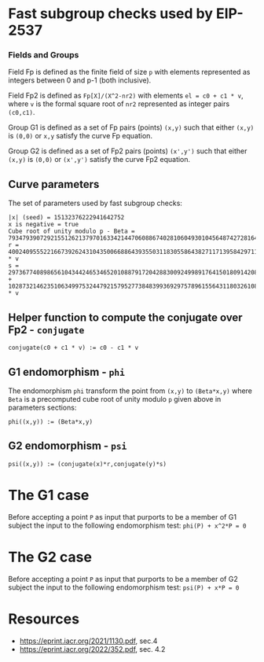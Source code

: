 # Fast subgroup checks used by EIP-2537

### Fields and Groups

Field Fp is defined as the finite field of size `p` with elements represented as integers between 0 and p-1 (both inclusive). 

Field Fp2 is defined as `Fp[X]/(X^2-nr2)` with elements  `el = c0 + c1 * v`, where `v` is the formal square root of `nr2` represented as integer pairs `(c0,c1)`.
 
Group G1 is defined as a set of Fp pairs (points) `(x,y)` such that either `(x,y)` is  `(0,0)` or `x,y` satisfy the curve Fp equation.

Group G2 is defined as a set of Fp2 pairs (points) `(x',y')` such that either `(x,y)` is `(0,0)` or `(x',y')` satisfy the curve Fp2 equation.

## Curve parameters

The set of parameters used by fast subgroup checks:

```
|x| (seed) = 15132376222941642752
x is negative = true
Cube root of unity modulo p - Beta = 793479390729215512621379701633421447060886740281060493010456487427281649075476305620758731620350
r = 4002409555221667392624310435006688643935503118305586438271171395842971157480381377015405980053539358417135540939437 * v
s = 2973677408986561043442465346520108879172042883009249989176415018091420807192182638567116318576472649347015917690530 + 1028732146235106349975324479215795277384839936929757896155643118032610843298655225875571310552543014690878354869257 * v
```

## Helper function to compute the conjugate over Fp2 - `conjugate`

`conjugate(c0 + c1 * v) := c0 - c1 * v`

## G1 endomorphism - `phi`

The endomorphism `phi` transform the point from `(x,y)` to `(Beta*x,y)` where `Beta` is a precomputed cube root of unity modulo `p` given above in parameters sections:

`phi((x,y)) := (Beta*x,y)`

## G2 endomorphism - `psi`

`psi((x,y)) := (conjugate(x)*r,conjugate(y)*s)`

# The G1 case

Before accepting a point `P` as input that purports to be a member of G1 subject the input to the following endomorphism test: `phi(P) + x^2*P = 0`


# The G2 case

Before accepting a point `P` as input that purports to be a member of G2 subject the input to the following endomorphism test: `psi(P) + x*P = 0`

# Resources

* https://eprint.iacr.org/2021/1130.pdf, sec.4
* https://eprint.iacr.org/2022/352.pdf, sec. 4.2
